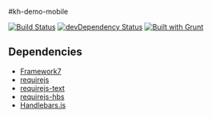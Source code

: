 #kh-demo-mobile

[![Build Status](https://travis-ci.org/roshanca/kh-demo-mobile.svg?branch=master)](https://travis-ci.org/roshanca/kh-demo-mobile)
[![devDependency Status](https://david-dm.org/roshanca/kh-demo-mobile/dev-status.svg?theme=shields.io)](https://david-dm.org/roshanca/kh-demo-mobile#info=devDependencies)
[![Built with Grunt](https://cdn.gruntjs.com/builtwith.png)](http://gruntjs.com/)

## Dependencies

* [Framework7](http://www.idangero.us/framework7/)
* [requirejs](http://requirejs.org)
* [requirejs-text](https://github.com/requirejs/text)
* [requirejs-hbs](https://github.com/epeli/requirejs-hbs)
* [Handlebars.js](http://handlebarsjs.com)
